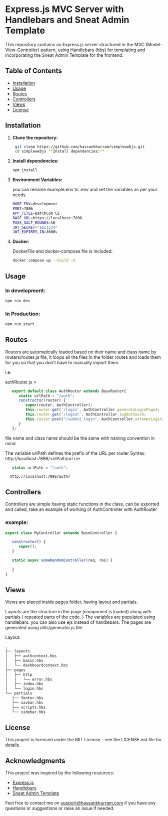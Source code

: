 # Express.js MVC Server with Handlebars and Sneat Admin Template

This repository contains an Express.js server structured in the MVC (Model-View-Controller) pattern, using Handlebars (hbs) for templating and incorporating the Sneat Admin Template for the frontend.

## Table of Contents

- [Installation](#installation)
- [Usage](#usage)
- [Routes](#routes)
- [Controllers](#controllers)
- [Views](#views)
- [License](#license)

## Installation

1. **Clone the repository:**

   ```sh
    git clone https://github.com/hassankhurram/simplewebjs.git
    cd simplewebjs **Install dependencies:**
    ```

2. **Install dependencies:**

   ```sh
   npm install
   ```
3. **Environment Variables:**

   you can rename example.env to .env and set the variables as per your needs.
   ```sh
   NODE_ENV=development
   PORT=7896
   APP_TITLE=BatchCom CE
   BASE_URL=https://localhost:7896
   PASS_SALT_ROUNDS=10
   JWT_SECRET="abc1234"
   JWT_EXPIRES_IN=3600s
   ```
4. **Docker:**

   DockerFile and docker-compose file is included:

   ```sh
   docker compose up --build -d
   ```


## Usage

   ### In development: 

   ```sh
   npm run dev
   ```

   ### In Production: 

   ```sh
   npm run start
   ```
## Routes

   Routers are automatically loaded based on their name and class name by routers/routes.js file, it loops all the files in the folder routes and loads them for you so that you don't have to manually import them.

   i.e.

   authRouter.js >
   ```js
      export default class AuthRouter extends BaseRouter{
         static urlPath = "/auth";
         constructor(router) {
            super(router, AuthController);
            this.router.get('/login', AuthController.generateLoginPage);
            this.router.get('/logout', AuthController.logOutUser);
            this.router.post("/submit_login", AuthController.attemptLogin);
         }
      };
   ```

   file name and class name should be the same with naming convention in mind.

   The variable urlPath defines the prefix of the URL per router
   Syntax: 
      http://localhost:7896/:urlPath/url
   i.ie
   ```js
      static urlPath = "/auth";
   ```

      http://localhost:7896/auth/
      
## Controllers

   Controllers are simple having static functions in the class, can be exported and called, take an example of working of AuthController with AuthRouter 

   ### example:
   ```js
   export class MyController extends BaseController {

      constructor() {
         super();
      }

      static async someRandomController(req, res) {
         
      }
   }
   ```
## Views
   Views are placed inside pages folder, having layout and partials.
   
   Layouts are the structure in the page (component is loaded) along with partials ( repeated parts of the code. )
   The variables are populated using handlebars. you can also use ejs instead of handlebars.
   The pages are generated using utils/generator.js file. 

   Layout:
   ```sh
   .
   ├── layouts
   │   ├── authcontext.hbs
   │   ├── basic.hbs
   │   └── dashboardcontext.hbs
   ├── pages
   │   ├── http
   │   │   └── error.hbs
   │   ├── index.hbs
   │   └── login.hbs
   └── partials
      ├── footer.hbs
      ├── navbar.hbs
      ├── scripts.hbs
      └── sidebar.hbs
   ```

## License


This project is licensed under the MIT License - see the LICENSE.md file for details.

## Acknowledgments

This project was inspired by the following resources:

* [Express.js](https://expressjs.com/)
* [Handlebars](https://handlebarsjs.com/)
* [Sneat Admin Template](https://github.com/themeselection/sneat-html-admin-template)

Feel free to contact me on support@hassankhurram.com if you have any questions or suggestions or raise an issue if needed.

